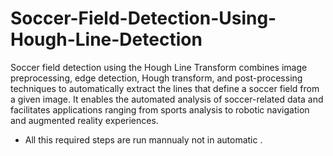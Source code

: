 # Soccer-Field-Detection-Using-Hough-Line-Detection

Soccer field detection using the Hough Line Transform combines image preprocessing, edge detection, 
Hough transform, and post-processing techniques to automatically extract the lines that define a soccer field from a given image. 
It enables the automated analysis of soccer-related data and facilitates applications ranging from sports analysis to robotic navigation and augmented reality experiences.

* All this required steps are run mannualy not in automatic . 

